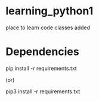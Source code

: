 # learning_python1
place to learn code
classes added


# Dependencies

pip install -r requirements.txt

(or)

pip3 install -r requirements.txt

